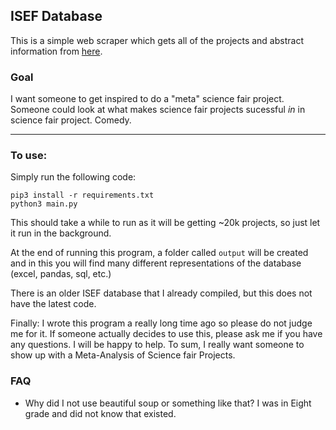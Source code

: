 ## ISEF Database

This is a simple web scraper which gets all of the projects and abstract information from [here](https://abstracts.scienceforsociety.org). 

### Goal
I want someone to get inspired to do a "meta" science fair project. Someone could look at what makes science fair projects sucessful *in* in science fair project. Comedy.

---

### To use:
Simply run the following code:
```
pip3 install -r requirements.txt
python3 main.py
```
This should take a while to run as it will be getting ~20k projects, so just let it run in the background.

At the end of running this program, a folder called `output` will be created and in this you will find many different representations of the database (excel, pandas, sql, etc.)

There is an older ISEF database that I already compiled, but this does not have the latest code.

Finally: I wrote this program a really long time ago so please do not judge me for it. If someone actually decides to use this, please ask me if you have any questions. I will be happy to help. To sum, I really want someone to show up with a Meta-Analysis of Science fair Projects.

### FAQ

- Why did I not use beautiful soup or something like that?
I was in Eight grade and did not know that existed.
